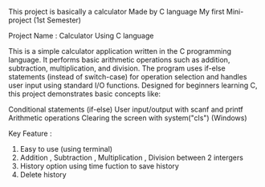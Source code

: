 This project is basically a calculator Made by C language
My first Mini-project (1st Semester) 

Project Name : Calculator Using C language


This is a simple calculator application written in the C programming language. It performs basic arithmetic operations such as addition, subtraction, multiplication, and division. The program uses if-else statements (instead of switch-case) for operation selection and handles user input using standard I/O functions. Designed for beginners learning C, this project demonstrates basic concepts like:

Conditional statements (if-else)
User input/output with scanf and printf
Arithmetic operations
Clearing the screen with system("cls") (Windows)



Key Feature :

1. Easy to use (using terminal)
2. Addition , Subtraction , Multiplication , Division between 2 intergers
3. History option using time fuction to save history
4. Delete history



